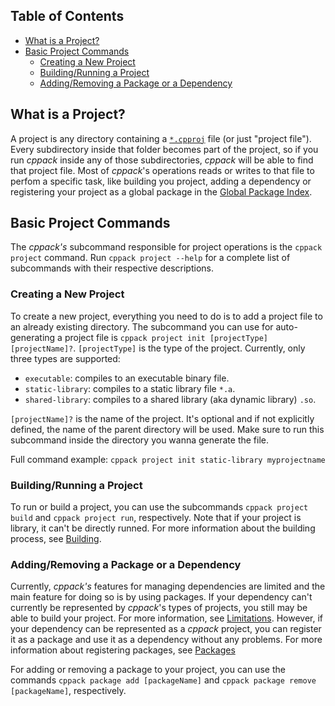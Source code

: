 ## Table of Contents

- [What is a Project?](#what-is-a-project)
- [Basic Project Commands](#basic-project-commands)
    * [Creating a New Project](#creating-a-new-project)
    * [Building/Running a Project](#buildingrunning-a-project)
    * [Adding/Removing a Package or a Dependency](#addingremoving-a-package-or-a-dependency)

## What is a Project?

A project is any directory containing a [`*.cpproj`](/doc/cpproj_file.md) file (or just "project file"). Every subdirectory inside that folder becomes part of the project, so if you run *cppack* inside any of those subdirectories, *cppack* will be able to find that project file. Most of *cppack*'s operations reads or writes to that file to perfom a specific task, like building you project, adding a dependency or registering your project as a global package in the [Global Package Index](/doc/packages.md).

## Basic Project Commands

The *cppack's* subcommand responsible for project operations is the `cppack project` command. Run `cppack project --help` for a complete list of subcommands with their respective descriptions.

### Creating a New Project

To create a new project, everything you need to do is to add a project file to an already existing directory. The subcommand you can use for auto-generating a project file is `cppack project init [projectType] [projectName]?`. `[projectType]` is the type of the project. Currently, only three types are supported:

- `executable`: compiles to an executable binary file.
- `static-library`: compiles to a static library file `*.a`.
- `shared-library`: compiles to a shared library (aka dynamic library) `.so`.

`[projectName]?` is the name of the project. It's optional and if not explicitly defined, the name of the parent directory will be used.
Make sure to run this subcommand inside the directory you wanna generate the file.

Full command example: `cppack project init static-library myprojectname`

### Building/Running a Project

To run or build a project, you can use the subcommands `cppack project build` and `cppack project run`, respectively. Note that if your project is library, it can't be directly runned. For more information about the building process, see [Building](/doc/building.md).

### Adding/Removing a Package or a Dependency

Currently, *cppack's* features for managing dependencies are limited and the main feature for doing so is by using packages. If your dependency can't currently be represented by *cppack*'s types of projects, you still may be able to build your project. For more information, see [Limitations](/doc/limitations.md). However, if your dependency can be represented as a *cppack* project, you can register it as a package and use it as a dependency without any problems. For more information about registering packages, see [Packages](/doc/packages.md)

For adding or removing a package to your project, you can use the commands `cppack package add [packageName]` and `cppack package remove [packageName]`, respectively.